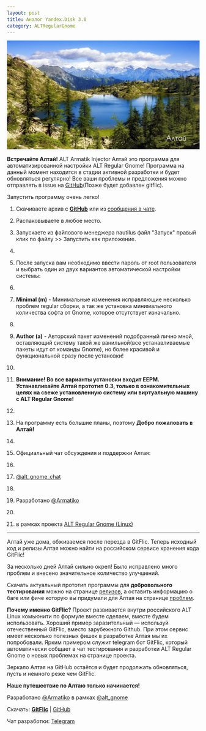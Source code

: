```yaml
---
layout: post
title: Аналог Yandex.Disk 3.0
category: ALTRegularGnome
---
```


![altay](/img/Pasted%20image%2020230826210858.png)

**Встречайте Алтай!** АLT Armatik Injector Алтай это программа для автоматизированной настройки ALT Regular Gnome! Программа на данный момент находится в стадии активной разработки и будет обновляться регулярно! Все ваши проблемы и предложения можно отправлять в issue на [GitHub](https://github.com/Armatik/Altai)(Позже будет добавлен gitflic). 

Запустить программу очень легко! 

1. Скачиваете архив с [**GitHub**](https://github.com/Armatik/Altai) или из [сообщения в чате](https://t.me/alt_gnome_chat/8057). 

2. Распаковываете в любое место. 

3. Запускаете из файлового менеджера nautilus файл "Запуск" правый клик по файлу >> Запустить как приложение. 
4. 
5. После запуска вам необходимо ввести пароль от root пользователя и выбрать один из двух вариантов автоматической настройки системы: 
6. 
7. **Minimal (m)** - Минимальные изменения исправляющие несколько проблем regular сборки, а так же установка минимального количества софта от Gnome, которое отсутствует изначально. 
8. 
9. **Author (a)** - Авторский пакет изменений подобранный лично мной, оставляющий систему такой же ванильной(все устанавливаемые пакеты идут от команды Gnome), но более красивой и функциональной сразу после установки! 
10. 
11. **Внимание! Во все варианты установки входит EEPM.** **Устанавливайте Алтай прототип 0.3, только в ознакомительных целях на свеже установленную систему или виртуальную машину с ALT Regular Gnome!**
12. 
13. На программу есть большие планы, поэтому **Добро пожаловать в Алтай!** 
14. 
15. Официальный чат обсуждения и поддержки Алтая: 
16. 
17. [@alt_gnome_chat](https://t.me/alt_gnome_chat)
18. 
19. Разработано [@Armatiko](https://t.me/armatiko) 
20. 
21. в рамках проекта [ALT Regular Gnome (Linux)](https://t.me/alt_gnome)

---

Алтай уже дома, обживаемся после перезда в GitFlic. Теперь исходный код и релизы Алтая можно найти на российском сервисе хранения кода GitFlic!

За несколько дней Алтай сильно окреп! Было исправлено много проблем и внесено значительное количество улучшений.

Скачать актуальный прототип программы для **добровольного тестирования** можно на странице [релизов](https://gitflic.ru/project/alt-gnome-team/altai/release), а оставить информацию о баге или фиче которую вы придумали для Алтая на странице [проблем](https://gitflic.ru/project/alt-gnome-team/altai/issue?status=OPEN).

**Почему именно GitFlic?** Проект развивается внутри российского ALT Linux комьюнити по формуле вместе сделаем, вместе будем использовать. Хороший пример заразительный — используй отечественный GitFlic, вместо зарубежного Github. При этом сервис имеет несколько полезных фишек в разработке Алтая мы их попробовали. Ярким примером служит telegram бот GitFlic, который автоматически собщает в чат тестирования и разработки ALT Regular Gnome о новых проблемах на странице проекта. 

Зеркало Алтая на GitHub остаётся и будет продолжать обновляться, пусть и немного реже чем GitFlic.

**Наше путешествие по Алтаю только начинается!** 

Разработано [@Armatiko](https://t.me/Armatiko) в рамках [@alt_gnome](https://t.me/alt_gnome)

Скачать: [**GitFlic**](https://gitflic.ru/project/alt-gnome-team/altai) | [GitHub](https://github.com/Armatik/Altai) 

Чат разработки: [Telegram](https://t.me/+CYRz9U6wc8g0MzQy)
